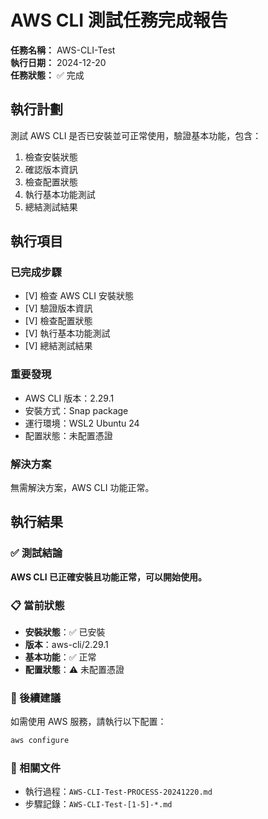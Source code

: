 # AWS CLI 測試任務完成報告

**任務名稱：** AWS-CLI-Test  
**執行日期：** 2024-12-20  
**任務狀態：** ✅ 完成

## 執行計劃
測試 AWS CLI 是否已安裝並可正常使用，驗證基本功能，包含：
1. 檢查安裝狀態
2. 確認版本資訊
3. 檢查配置狀態
4. 執行基本功能測試
5. 總結測試結果

## 執行項目
### 已完成步驟
- [V] 檢查 AWS CLI 安裝狀態
- [V] 驗證版本資訊
- [V] 檢查配置狀態
- [V] 執行基本功能測試
- [V] 總結測試結果

### 重要發現
- AWS CLI 版本：2.29.1
- 安裝方式：Snap package
- 運行環境：WSL2 Ubuntu 24
- 配置狀態：未配置憑證

### 解決方案
無需解決方案，AWS CLI 功能正常。

## 執行結果
### ✅ 測試結論
**AWS CLI 已正確安裝且功能正常，可以開始使用。**

### 📋 當前狀態
- **安裝狀態**：✅ 已安裝
- **版本**：aws-cli/2.29.1
- **基本功能**：✅ 正常
- **配置狀態**：⚠️ 未配置憑證

### 🔧 後續建議
如需使用 AWS 服務，請執行以下配置：
```bash
aws configure
```

### 📁 相關文件
- 執行過程：`AWS-CLI-Test-PROCESS-20241220.md`
- 步驟記錄：`AWS-CLI-Test-[1-5]-*.md`